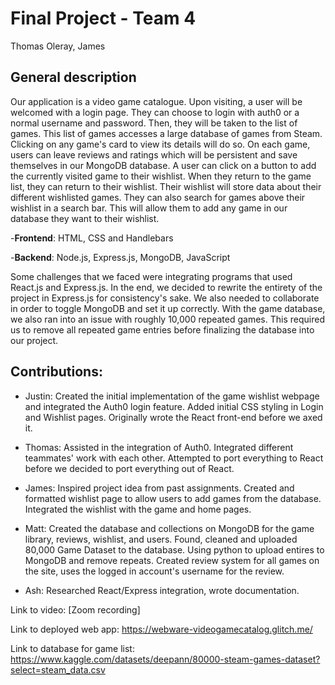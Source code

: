 # Final Project - Team 4
Thomas Oleray, James

## General description

Our application is a video game catalogue. Upon visiting, a user will be welcomed with a login page. They can choose to login with auth0 or a normal username and password. Then, they will be taken to the list of games. This list of games accesses a large database of games from Steam. Clicking on any game's card to view its details will do so. On each game, users can leave reviews and ratings which will be persistent and save themselves in our MongoDB database.
A user can click on a button to add the currently visited game to their wishlist. When they return to the game list, they can return to their wishlist. Their wishlist will store data about their different wishlisted games. They can also search for games above their wishlist in a search bar. This will allow them to add any game in our database they want to their wishlist.

-**Frontend**: HTML, CSS and Handlebars

-**Backend**: Node.js, Express.js, MongoDB, JavaScript

Some challenges that we faced were integrating programs that used React.js and Express.js. In the end, we decided to rewrite the entirety of the project in Express.js for consistency's sake. We also needed to collaborate in order to toggle MongoDB and set it up correctly.
With the game database, we also ran into an issue with roughly 10,000 repeated games. This required us to remove all repeated game entries before finalizing the database into our project.

## Contributions:

- Justin: Created the initial implementation of the game wishlist webpage and integrated the Auth0 login feature.
  Added initial CSS styling in Login and Wishlist pages.
  Originally wrote the React front-end before we axed it.
  
- Thomas: Assisted in the integration of Auth0. Integrated different teammates' work with each other.
  Attempted to port everything to React before we decided to port everything out of React.

- James: Inspired project idea from past assignments.
  Created and formatted wishlist page to allow users to add games from the database.
  Integrated the wishlist with the game and home pages.

- Matt: Created the database and collections on MongoDB for the game library, reviews, wishlist, and users.
  Found, cleaned and uploaded 80,000 Game Dataset to the database. Using python to upload entires to MongoDB and remove repeats.
  Created review system for all games on the site, uses the logged in account's username for the review.

- Ash: Researched React/Express integration, wrote documentation.

Link to video: [Zoom recording]

Link to deployed web app: https://webware-videogamecatalog.glitch.me/

Link to database for game list: https://www.kaggle.com/datasets/deepann/80000-steam-games-dataset?select=steam_data.csv
